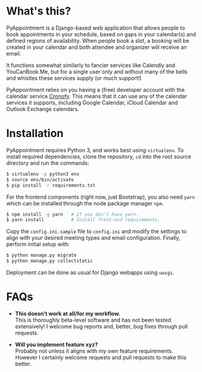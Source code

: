 # What's this?

PyAppointment is a Django-based web application that allows people to book
appointments in your schedule, based on gaps in your calendar(s) and defined
regions of availability. When people book a slot, a booking will be created in
your calendar and both attendee and organizer will receive an email.

It functions somewhat similarly to fancier services like Calendly and
YouCanBook.Me, but for a single user only and without many of the bells and
whistles these services supply (or much support!)

PyAppointment relies on you having a (free) developer account with the calendar
service [Cronofy](https://www.cronofy.com). This means that it can use any of
the calendar services it supports, including Google Calendar, iCloud Calendar
and Outlook Exchange calendars.

# Installation

PyAppointment requires Python 3, and works best using `virtualenv`. To install
required dependencies, clone the repository, `cd` into the root source directory
and run the commands:

```bash
$ virtualenv -p python3 env
$ source env/bin/activate
$ pip install -r requirements.txt
```

For the frontend components (right now, just Bootstrap), you also need `yarn`
which can be installed through the node package manager `npm`.

```bash
$ npm install -g yarn   # If you don't have yarn.
$ yarn install          # Install front-end requirements.
```

Copy the `config.ini.sample` file to `config.ini` and modify the settings to
align with your desired meeting types and email configuration. Finally, perform
initial setup with:

```bash
$ python manage.py migrate
$ python manage.py collectstatic
```

Deployment can be done as usual for Django webapps using `uwsgi`.

# FAQs

- **This doesn't work at all/for my workflow.**  
  This is thoroughly beta-level software and has not been tested extensively! I
  welcome bug reports and, better, bug fixes through pull requests.

- **Will you implement feature xyz?**  
  Probably not unless it aligns with my own feature requirements. However I
  certainly welcome requests and pull requests to make this better.
